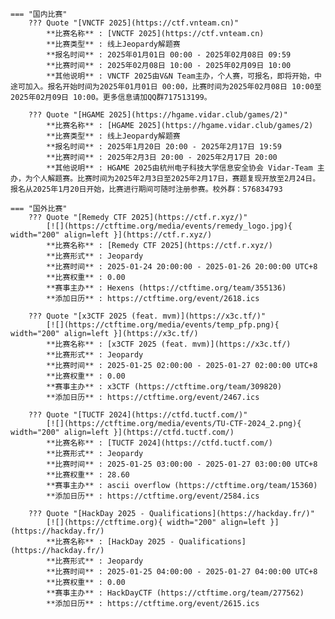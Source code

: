     === "国内比赛"
        ??? Quote "[VNCTF 2025](https://ctf.vnteam.cn)"  
            **比赛名称** : [VNCTF 2025](https://ctf.vnteam.cn)  
            **比赛类型** : 线上Jeopardy解题赛  
            **报名时间** : 2025年01月01日 00:00 - 2025年02月08日 09:59  
            **比赛时间** : 2025年02月08日 10:00 - 2025年02月09日 10:00  
            **其他说明** : VNCTF 2025由V&N Team主办，个人赛，可报名，即将开始，中途可加入。报名开始时间为2025年01月01日 00:00，比赛时间为2025年02月08日 10:00至2025年02月09日 10:00。更多信息请加QQ群717513199。  
            
        ??? Quote "[HGAME 2025](https://hgame.vidar.club/games/2)"  
            **比赛名称** : [HGAME 2025](https://hgame.vidar.club/games/2)  
            **比赛类型** : 线上Jeopardy解题赛  
            **报名时间** : 2025年1月20日 20:00 - 2025年2月17日 19:59  
            **比赛时间** : 2025年2月3日 20:00 - 2025年2月17日 20:00  
            **其他说明** : HGAME 2025由杭州电子科技大学信息安全协会 Vidar-Team 主办，为个人解题赛。比赛时间为2025年2月3日至2025年2月17日，赛题复现开放至2月24日。报名从2025年1月20日开始，比赛进行期间可随时注册参赛。校外群：576834793  
                
    === "国外比赛"
        ??? Quote "[Remedy CTF 2025](https://ctf.r.xyz/)"  
            [![](https://ctftime.org/media/events/remedy_logo.jpg){ width="200" align=left }](https://ctf.r.xyz/)  
            **比赛名称** : [Remedy CTF 2025](https://ctf.r.xyz/)  
            **比赛形式** : Jeopardy  
            **比赛时间** : 2025-01-24 20:00:00 - 2025-01-26 20:00:00 UTC+8  
            **比赛权重** : 0.00  
            **赛事主办** : Hexens (https://ctftime.org/team/355136)  
            **添加日历** : https://ctftime.org/event/2618.ics  
            
        ??? Quote "[x3CTF 2025 (feat. mvm)](https://x3c.tf/)"  
            [![](https://ctftime.org/media/events/temp_pfp.png){ width="200" align=left }](https://x3c.tf/)  
            **比赛名称** : [x3CTF 2025 (feat. mvm)](https://x3c.tf/)  
            **比赛形式** : Jeopardy  
            **比赛时间** : 2025-01-25 02:00:00 - 2025-01-27 02:00:00 UTC+8  
            **比赛权重** : 0.00  
            **赛事主办** : x3CTF (https://ctftime.org/team/309820)  
            **添加日历** : https://ctftime.org/event/2467.ics  
            
        ??? Quote "[TUCTF 2024](https://ctfd.tuctf.com/)"  
            [![](https://ctftime.org/media/events/TU-CTF-2024_2.png){ width="200" align=left }](https://ctfd.tuctf.com/)  
            **比赛名称** : [TUCTF 2024](https://ctfd.tuctf.com/)  
            **比赛形式** : Jeopardy  
            **比赛时间** : 2025-01-25 03:00:00 - 2025-01-27 03:00:00 UTC+8  
            **比赛权重** : 28.60  
            **赛事主办** : ascii overflow (https://ctftime.org/team/15360)  
            **添加日历** : https://ctftime.org/event/2584.ics  
            
        ??? Quote "[HackDay 2025 - Qualifications](https://hackday.fr/)"  
            [![](https://ctftime.org){ width="200" align=left }](https://hackday.fr/)  
            **比赛名称** : [HackDay 2025 - Qualifications](https://hackday.fr/)  
            **比赛形式** : Jeopardy  
            **比赛时间** : 2025-01-25 04:00:00 - 2025-01-27 04:00:00 UTC+8  
            **比赛权重** : 0.00  
            **赛事主办** : HackDayCTF (https://ctftime.org/team/277562)  
            **添加日历** : https://ctftime.org/event/2615.ics  
            